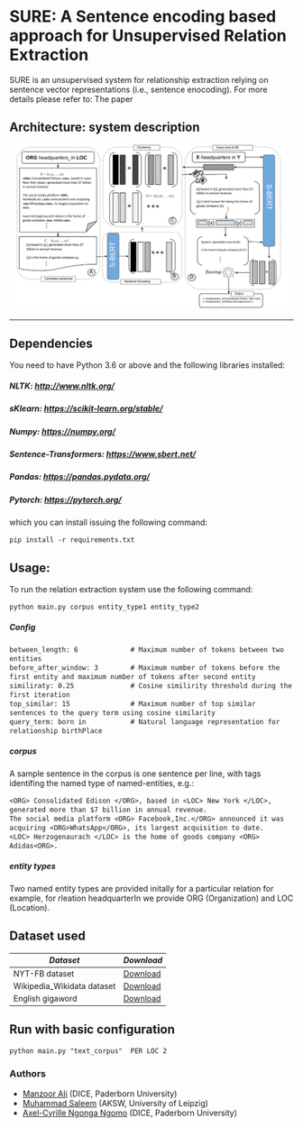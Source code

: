 # SURE: A Sentence encoding based approach for Unsupervised Relation Extraction
SURE is an unsupervised system for relationship extraction relying on sentence vector representations (i.e., sentence enocoding). For more details please refer to: The paper

## Architecture: system description
![](recent.svg)
<hr/>

## Dependencies
You need to have Python 3.6 or above and the following libraries installed:

##### NLTK: http://www.nltk.org/
##### sKlearn: https://scikit-learn.org/stable/
##### Numpy: https://numpy.org/ 
##### Sentence-Transformers: https://www.sbert.net/
##### Pandas: https://pandas.pydata.org/
##### Pytorch: https://pytorch.org/

which you can install issuing the following command:
```
pip install -r requirements.txt
```
## Usage:
To run the relation extraction system use the following command:
```
python main.py corpus entity_type1 entity_type2
```
##### Config
```
between_length: 6             # Maximum number of tokens between two entities       
before_after_window: 3        # Maximum number of tokens before the first entity and maximum number of tokens after second entity
similiraty: 0.25              # Cosine similirity threshold during the first iteration
top_similar: 15               # Maximum number of top similar sentences to the query term using cosine similarity
query_term: born in           # Natural language representation for relationship birthPlace
```
##### corpus
A sample sentence in the corpus is one sentence per line, with tags identifing the named type of named-entities, e.g.:
```
<ORG> Consolidated Edison </ORG>, based in <LOC> New York </LOC>, generated more than $7 billion in annual revenue.
The social media platform <ORG> Facebook,Inc.</ORG> announced it was acquiring <ORG>WhatsApp</ORG>, its largest acquisition to date.
<LOC> Herzogenaurach </LOC> is the home of goods company <ORG> Adidas<ORG>.
```


##### entity types
Two named entity types are provided initally for a particular relation for example, for rleation headquarterIn we provide ORG (Organization) and LOC (Location).

## Dataset used

| *Dataset*   | *Download*  |
|-------------|-----------|
|NYT-FB dataset|[Download](http://iesl.cs.umass.edu/riedel/ecml/)|
|Wikipedia_Wikidata dataset|[Download](https://www.informatik.tu-darmstadt.de/ukp/research_6/data/lexical_resources/wikipedia_wikidata_relations/)|
|English gigaword|[Download](https://drive.google.com/file/d/0B0CbnDgKi0PyM1FEQXJRTlZtSTg/view)|

## Run with basic configuration

```
python main.py "text_corpus"  PER LOC 2
```
### Authors
  * [Manzoor Ali](https://dice-research.org/ManzoorAli) (DICE, Paderborn University) 
  * [Muhammad Saleem](https://sites.google.com/site/saleemsweb/) (AKSW, University of Leipzig) 
  * [Axel-Cyrille Ngonga Ngomo](https://dice-research.org/AxelCyrilleNgongaNgomo) (DICE, Paderborn University)

